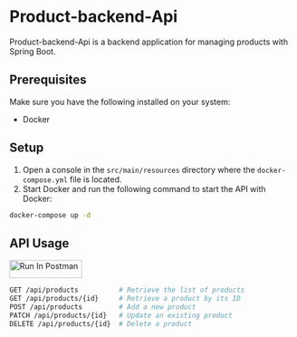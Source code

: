 # Product-backend-Api

Product-backend-Api is a backend application for managing products with Spring Boot.

## Prerequisites

Make sure you have the following installed on your system:
- Docker

## Setup

1. Open a console in the `src/main/resources` directory where the `docker-compose.yml` file is located.
2. Start Docker and run the following command to start the API with Docker:

```sh
docker-compose up -d
```
## API Usage
[<img src="https://run.pstmn.io/button.svg" alt="Run In Postman" style="width: 128px; height: 32px;">](https://god.gw.postman.com/run-collection/23479711-d5a7f110-f975-4d98-84a0-579ecb61191b?action=collection%2Ffork&source=rip_markdown&collection-url=entityId%3D23479711-d5a7f110-f975-4d98-84a0-579ecb61191b%26entityType%3Dcollection%26workspaceId%3Daac4f865-a9a6-407e-b37e-4b0e4cacfd35)
```sh
GET /api/products          # Retrieve the list of products
GET /api/products/{id}     # Retrieve a product by its ID
POST /api/products         # Add a new product
PATCH /api/products/{id}   # Update an existing product
DELETE /api/products/{id}  # Delete a product

